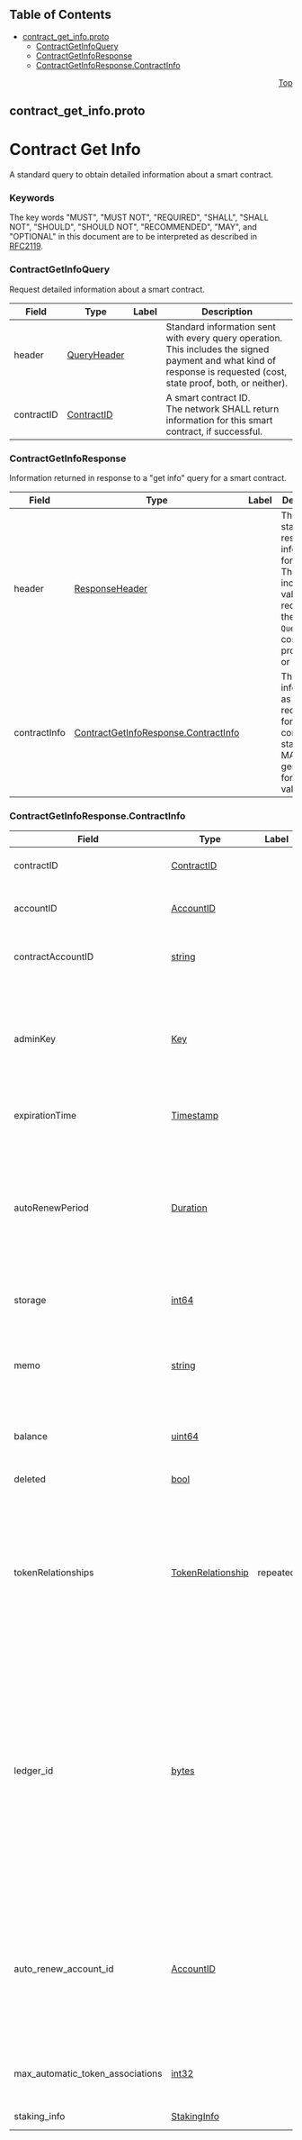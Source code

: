 ## Table of Contents

- [contract_get_info.proto](#contract_get_info-proto)
    - [ContractGetInfoQuery](#proto-ContractGetInfoQuery)
    - [ContractGetInfoResponse](#proto-ContractGetInfoResponse)
    - [ContractGetInfoResponse.ContractInfo](#proto-ContractGetInfoResponse-ContractInfo)
  



<a name="contract_get_info-proto"></a>
<p align="right"><a href="#top">Top</a></p>

## contract_get_info.proto
# Contract Get Info
A standard query to obtain detailed information about a smart contract.

### Keywords
The key words "MUST", "MUST NOT", "REQUIRED", "SHALL", "SHALL NOT",
"SHOULD", "SHOULD NOT", "RECOMMENDED", "MAY", and "OPTIONAL" in this
document are to be interpreted as described in [RFC2119](https://www.ietf.org/rfc/rfc2119).


<a name="proto-ContractGetInfoQuery"></a>

### ContractGetInfoQuery
Request detailed information about a smart contract.


| Field | Type | Label | Description |
| ----- | ---- | ----- | ----------- |
| header | [QueryHeader](#proto-QueryHeader) |  | Standard information sent with every query operation.<br/> This includes the signed payment and what kind of response is requested (cost, state proof, both, or neither). |
| contractID | [ContractID](#proto-ContractID) |  | A smart contract ID.<br/> The network SHALL return information for this smart contract, if successful. |






<a name="proto-ContractGetInfoResponse"></a>

### ContractGetInfoResponse
Information returned in response to a "get info" query for a smart contract.


| Field | Type | Label | Description |
| ----- | ---- | ----- | ----------- |
| header | [ResponseHeader](#proto-ResponseHeader) |  | The standard response information for queries.<br/> This includes the values requested in the `QueryHeader`; cost, state proof, both, or neither. |
| contractInfo | [ContractGetInfoResponse.ContractInfo](#proto-ContractGetInfoResponse-ContractInfo) |  | The information, as requested, for a smart contract. A state proof MAY be generated for this value. |






<a name="proto-ContractGetInfoResponse-ContractInfo"></a>

### ContractGetInfoResponse.ContractInfo



| Field | Type | Label | Description |
| ----- | ---- | ----- | ----------- |
| contractID | [ContractID](#proto-ContractID) |  | The ID of the smart contract requested in the query. |
| accountID | [AccountID](#proto-AccountID) |  | The Account ID for the account entry associated with this smart contract. |
| contractAccountID | [string](#string) |  | The "Solidity" form contract and account ID value that refers to this smart contract. |
| adminKey | [Key](#proto-Key) |  | The key that MUST sign any transaction to update or modify this smart contract.<br/> If this value is null, or is an empty `KeyList` then the contract CANNOT be deleted, modified, or updated, but MAY still expire. |
| expirationTime | [Timestamp](#proto-Timestamp) |  | The point in time at which this contract will expire. |
| autoRenewPeriod | [Duration](#proto-Duration) |  | The duration, in seconds, for which the contract lifetime will be automatically extended upon expiration, provide sufficient HBAR is available at that time to pay the renewal fee.<br/> See `auto_renew_account_id` for additional conditions. |
| storage | [int64](#int64) |  | The amount of storage used by this smart contract. |
| memo | [string](#string) |  | A short description of this smart contract.<br/> This value, if set, SHALL be encoded UTF-8 and SHALL NOT exceed 100 bytes when so encoded. |
| balance | [uint64](#uint64) |  | The current HBAR balance, in tinybar, of the smart contract account. |
| deleted | [bool](#bool) |  | A flag indicating that this contract is deleted. |
| tokenRelationships | [TokenRelationship](#proto-TokenRelationship) | repeated | **Deprecated.** Because <a href="https://hips.hedera.com/hip/hip-367">HIP-367</a>, which allows an account to be associated to an unlimited number of tokens, it became necessary to only provide this information from a Mirror Node.<br/> The list of tokens associated to this contract. |
| ledger_id | [bytes](#bytes) |  | The ledger ID of the network that generated this response.<br/> This is originally defined in HIP-198 and depends on network configuration.<br/> The current values, as of Q1 2024, are <dl> <dt>Mainnet</dt><dd>0x00</dd> <dt>Testnet</dt><dd>0x01</dd> <dt>Previewnet</dt><dd>0x02</dd> <dt>Undefined</dt><dd>0x03</dd> <dt>Reserved</dt><dd>0x04</dd> </dl> |
| auto_renew_account_id | [AccountID](#proto-AccountID) |  | An account designated to pay the renewal fee upon automatic renewal of this contract.<br/> If this is not set, or is set to an account with zero HBAR available, the HBAR balance of the contract, if available, SHALL be used to pay the renewal fee. |
| max_automatic_token_associations | [int32](#int32) |  | The maximum number of tokens that the contract can be associated to automatically. |
| staking_info | [StakingInfo](#proto-StakingInfo) |  | Staking information for this contract. |





 <!-- end messages -->

 <!-- end enums -->

 <!-- end HasExtensions -->

 <!-- end services -->



